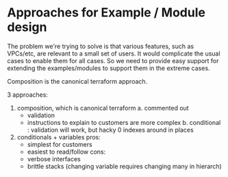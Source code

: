 # Approaches for Example / Module design

The problem we're trying to solve is that various features, such as VPCs/etc, are relevant to a
small set of users. It would complicate the usual cases to enable them for all cases. So we need to
provide easy support for extending the examples/modules to support them in the extreme cases.

Composition is the canonical terraform approach.

3 approaches:

1. composition, which is canonical terraform a. commented out
   - validation
   - instructions to explain to customers are more complex b. conditional : validation will work,
     but hacky 0 indexes around in places
2. conditionals + variables pros:
   - simplest for customers
   - easiest to read/follow cons:
   - verbose interfaces
   - brittle stacks (changing variable requires changing many in hierarch)

